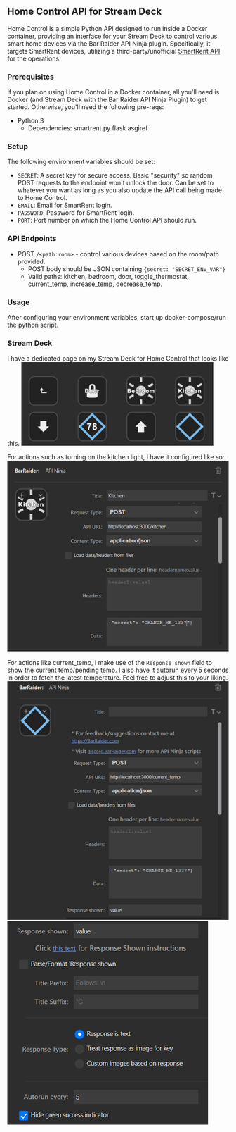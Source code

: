 ## Home Control API for Stream Deck

Home Control is a simple Python API designed to run inside a Docker container, providing an interface for your Stream Deck to control various smart home devices via the Bar Raider API Ninja plugin. Specifically, it targets SmartRent devices, utilizing a third-party/unofficial [SmartRent API](https://github.com/ZacheryThomas/smartrent.py) for the operations.

### Prerequisites

If you plan on using Home Control in a Docker container, all you'll need is Docker (and Stream Deck with the Bar Raider API Ninja Plugin) to get started. Otherwise, you'll need the following pre-reqs:

- Python 3
  - Dependencies: smartrent.py flask asgiref

### Setup

The following environment variables should be set:
- `SECRET`: A secret key for secure access. Basic "security" so random POST requests to the endpoint won't unlock the door. Can be set to whatever you want as long as you also update the API call being made to Home Control.
- `EMAIL`: Email for SmartRent login.
- `PASSWORD`: Password for SmartRent login.
- `PORT`: Port number on which the Home Control API should run.

### API Endpoints

- POST `/<path:room>` - control various devices based on the room/path provided.
  - POST body should be JSON containing `{secret: "SECRET_ENV_VAR"}`
  - Valid paths: kitchen, bedroom, door, toggle_thermostat, current_temp, increase_temp, decrease_temp.

### Usage

After configuring your environment variables, start up docker-compose/run the python script.

### Stream Deck

I have a dedicated page on my Stream Deck for Home Control that looks like this.
![](./assets/streamdeck.png)

For actions such as turning on the kitchen light, I have it configured like so:
![](./assets/kitchen.png)

For actions like current_temp, I make use of the `Response shown` field to show the current temp/pending temp. I also have it autorun every 5 seconds in order to fetch the latest temperature. Feel free to adjust this to your liking.
![](./assets/current_temp.png)
![](./assets/current_temp2.png)
